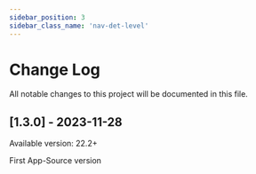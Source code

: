```yaml
---
sidebar_position: 3
sidebar_class_name: 'nav-det-level'
---
```


# Change Log
All notable changes to this project will be documented in this file.
 
## [1.3.0] - 2023-11-28
  
Available version: 22.2+

First App-Source version
